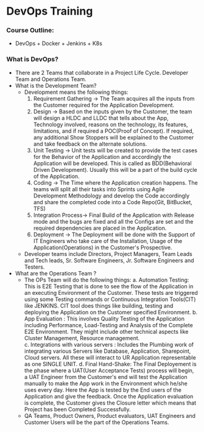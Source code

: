 # DevOps Training
### Course Outline:
- DevOps + Docker + Jenkins + K8s

### What is DevOps?
- There are 2 Teams that collaborate in a Project Life Cycle. Developer Team and Operations Team.
- What is the Development Team?
    - Development means the following things:
        1. Requirement Gathering -> The Team acquires all the inputs from the Customer required for the Application Development. 
        2. Design -> Based on the inputs given by the Customer, the team will design a HLDC and LLDC that tells about the App, Technology involved, reasons on the technology, its features, limitations, and if required a POC(Proof of Concept). If required, any additional Show Stoppers will be explained to the Customer and take feedback on the alternate solutions. 
        3. Unit Testing -> Unit tests will be created to provide the test cases for the Behavior of the Application and accordingly the Application will be developed. This is called as BDD(Behavioral Driven Development). Usually this will be a part of the build cycle of the Application. 
        4. Coding -> The Time where the Application creation happens. The teams will split all their tasks into Sprints using Agile Development Methodology and develop the Code accordingly and share the completed code into a Code Repo(Git, BitBucket, TFS) 
        5. Integration Process-> Final Build of the Application with Release mode and the bugs are fixed and all the Configs are set and the required dependencies are placed in the Application. 
        6. Deployment -> The Deployment will be done with the Support of IT Engineers who take care of the Installation, Usage of the Application(Operations) in the Customer's Prospective.
    - Developer teams include Directors, Project Managers, Team Leads and Tech leads, Sr. Software Engineers, Jr. Software Engineers and Testers.
- What are the Operations Team ?
    - The OPs Team will do the following things:
        a. Automation Testing: This is E2E Testing that is done to see the flow of the Application in an executing Environment of the Customer. These tests are triggered using some Testing commands or Continuous Integration Tools(CIT) like JENKINS.  CIT tool does things like building, testing and deploying the Application on the Customer specified Environment. 
        b. App Evaluation : This involves Quality Testing of the Application including Performance, Load-Testing and Analysis of the Complete E2E Environment. They might include other technical aspects like Cluster Management, Resource management.  
        c. Integrations with various servers : Includes the Plumbing work of integrating various Servers like Database, Application, Sharepoint, Cloud servers. All these will interact to UR Application representable as one SINGLE UNIT. 
        d. Final Hand-Shake: The Final Deployement is the phase where a UAT(User Acceptance Tests) process will begin, a UAT Engineer from the Customer's end will test the Application manually to make the App work in the Environment which he/she uses every day. Here the App is tested by the End users of the Application and give the feedback. Once the Application evaluation is complete, the Customer gives the Closure letter which means that Project has been Completed Successfully.
    - QA Teams, Product Owners, Product evaluators, UAT Engineers and Customer Users will be the part of the Operations Teams. 
        

